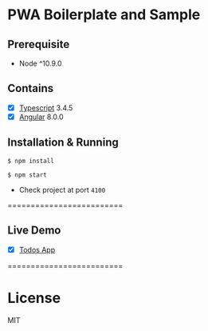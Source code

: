 # PWA Boilerplate and Sample

## Prerequisite

- Node ^10.9.0

## Contains

- [x] [Typescript](https://www.typescriptlang.org/) 3.4.5
- [x] [Angular](https://github.com/angular) 8.0.0

## Installation & Running

```
$ npm install

$ npm start
```
- Check project at port `4100`

=========================

## Live Demo

- [x] [Todos App](https://todo-app-bfae0.firebaseapp.com)

=========================

# License

MIT
